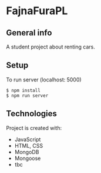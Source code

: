 # FajnaFuraPL

## General info

A student project about renting cars.

## Setup

To run server (localhost: 5000)

```
$ npm install
$ npm run server
```

## Technologies

Project is created with:

- JavaScript
- HTML, CSS
- MongoDB
- Mongoose
- tbc
